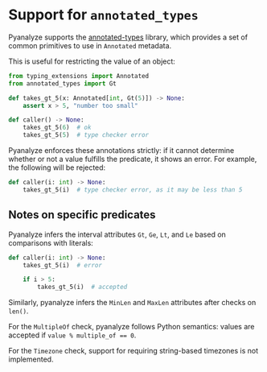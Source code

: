 # Support for `annotated_types`

Pyanalyze supports the [annotated-types](https://pypi.org/project/annotated-types/) library, which provides a set of common primitives to use in `Annotated` metadata.

This is useful for restricting the value of an object:

```python
from typing_extensions import Annotated
from annotated_types import Gt

def takes_gt_5(x: Annotated[int, Gt(5)]) -> None:
    assert x > 5, "number too small"

def caller() -> None:
    takes_gt_5(6)  # ok
    takes_gt_5(5)  # type checker error
```

Pyanalyze enforces these annotations strictly: if it cannot determine whether or
not a value fulfills the predicate, it shows an error. For example, the following
will be rejected:

```python
def caller(i: int) -> None:
    takes_gt_5(i)  # type checker error, as it may be less than 5
```

## Notes on specific predicates

Pyanalyze infers the interval attributes `Gt`, `Ge`, `Lt`, and `Le` based
on comparisons with literals:

```python
def caller(i: int) -> None:
    takes_gt_5(i)  # error

    if i > 5:
        takes_gt_5(i)  # accepted
```

Similarly, pyanalyze infers the `MinLen` and `MaxLen` attributes after checks
on `len()`.

For the `MultipleOf` check, pyanalyze follows Python semantics: values
are accepted if `value % multiple_of == 0`.

For the `Timezone` check, support for requiring string-based timezones is not implemented.
